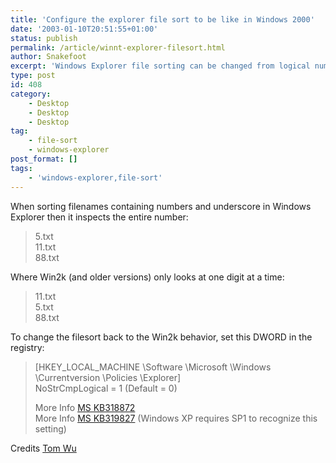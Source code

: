 ```yaml
---
title: 'Configure the explorer file sort to be like in Windows 2000'
date: '2003-01-10T20:51:55+01:00'
status: publish
permalink: /article/winnt-explorer-filesort.html
author: Snakefoot
excerpt: 'Windows Explorer file sorting can be changed from logical number compare to just one digit at a time.'
type: post
id: 408
category:
    - Desktop
    - Desktop
    - Desktop
tag:
    - file-sort
    - windows-explorer
post_format: []
tags:
    - 'windows-explorer,file-sort'
---
```

When sorting filenames containing numbers and underscore in Windows Explorer then it inspects the entire number:

> 5.txt  
>  11.txt  
>  88.txt

 Where Win2k (and older versions) only looks at one digit at a time:
>  11.txt  
>  5.txt  
>  88.txt

 To change the filesort back to the Win2k behavior, set this DWORD in the registry:
> \[HKEY\_LOCAL\_MACHINE \\Software \\Microsoft \\Windows \\Currentversion \\Policies \\Explorer\]  
>  NoStrCmpLogical = 1 (Default = 0)  
>   
>  More Info [MS KB318872](http://support.microsoft.com/kb/318872 "Incorrect Sort Order in Windows Explorer in Windows XP [Q318872]")  
>  More Info [MS KB319827](http://support.microsoft.com/kb/319827 "The Sort Order for Files and Folders Whose Names Contain Numerals Is Different in Windows XP Than It Is in Windows 2000 [Q319827]") (Windows XP requires SP1 to recognize this setting)

 Credits [Tom Wu](mailto:Tom%20Wu<i-tomw@online.microsoft.com>)